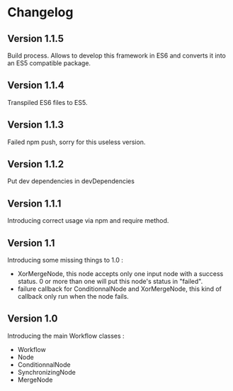 # Changelog

## Version 1.1.5

Build process. Allows to develop this framework in ES6 and converts it into an ES5 compatible package.

## Version 1.1.4

Transpiled ES6 files to ES5.

## Version 1.1.3

Failed npm push, sorry for this useless version.

## Version 1.1.2

Put dev dependencies in devDependencies

## Version 1.1.1

Introducing correct usage via npm and require method.

## Version 1.1

Introducing some missing things to 1.0 :
- XorMergeNode, this node accepts only one input node with a success status. 0 or more than one will put this node's status in "failed". 
- failure callback for ConditionnalNode and XorMergeNode, this kind of callback only run when the node fails.

## Version 1.0

Introducing the main Workflow classes :
- Workflow
- Node
- ConditionnalNode
- SynchronizingNode
- MergeNode